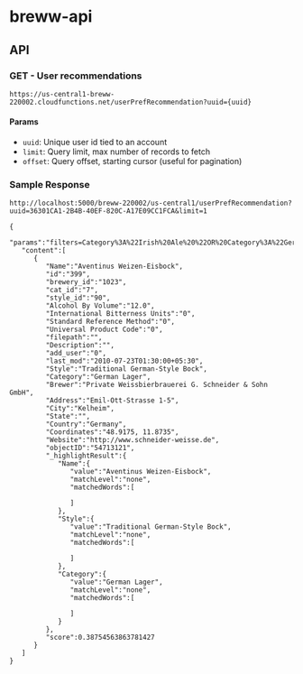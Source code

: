 # breww-api

## API

### GET - User recommendations

`https://us-central1-breww-220002.cloudfunctions.net/userPrefRecommendation?uuid={uuid}`

#### Params
- `uuid`: Unique user id tied to an account
- `limit`: Query limit, max number of records to fetch
- `offset`: Query offset, starting cursor (useful for pagination)

### Sample Response

```
http://localhost:5000/breww-220002/us-central1/userPrefRecommendation?uuid=36301CA1-2B4B-40EF-820C-A17E09CC1FCA&limit=1

{
   "params":"filters=Category%3A%22Irish%20Ale%20%22OR%20Category%3A%22German%20Lager%20%22&length=1&offset=0",
   "content":[
      {
         "Name":"Aventinus Weizen-Eisbock",
         "id":"399",
         "brewery_id":"1023",
         "cat_id":"7",
         "style_id":"90",
         "Alcohol By Volume":"12.0",
         "International Bitterness Units":"0",
         "Standard Reference Method":"0",
         "Universal Product Code":"0",
         "filepath":"",
         "Description":"",
         "add_user":"0",
         "last_mod":"2010-07-23T01:30:00+05:30",
         "Style":"Traditional German-Style Bock",
         "Category":"German Lager",
         "Brewer":"Private Weissbierbrauerei G. Schneider & Sohn GmbH",
         "Address":"Emil-Ott-Strasse 1-5",
         "City":"Kelheim",
         "State":"",
         "Country":"Germany",
         "Coordinates":"48.9175, 11.8735",
         "Website":"http://www.schneider-weisse.de",
         "objectID":"54713121",
         "_highlightResult":{
            "Name":{
               "value":"Aventinus Weizen-Eisbock",
               "matchLevel":"none",
               "matchedWords":[

               ]
            },
            "Style":{
               "value":"Traditional German-Style Bock",
               "matchLevel":"none",
               "matchedWords":[

               ]
            },
            "Category":{
               "value":"German Lager",
               "matchLevel":"none",
               "matchedWords":[

               ]
            }
         },
         "score":0.38754563863781427
      }
   ]
}
```